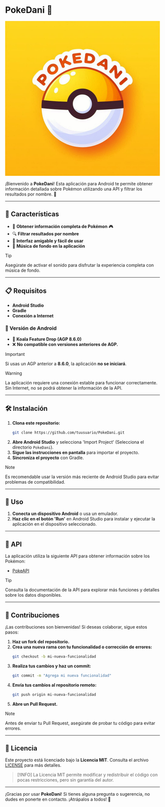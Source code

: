 # PokeDani 🐾

![Logo de PokeDani](app/src/main/res/drawable/pokedanilogo.png)

¡Bienvenido a **PokeDani**! Esta aplicación para Android te permite obtener información detallada sobre Pokémon utilizando una API y filtrar los resultados por nombre. 🌟

---

## 🌟 Características

- 📜 **Obtener información completa de Pokémon** 🎮
- 🔍 **Filtrar resultados por nombre**
- 📱 **Interfaz amigable y fácil de usar**
- 🎵 **Música de fondo en la aplicación**

>[!TIP] 
>Asegúrate de activar el sonido para disfrutar la experiencia completa con música de fondo.

---

## 📋 Requisitos

- **Android Studio**
- **Gradle**
- **Conexión a Internet**

### 📱 Versión de Android

- 🐨 **Koala Feature Drop (AGP 8.6.0)**
- ❌ **No compatible con versiones anteriores de AGP.**

>[!IMPORTANT] 
>Si usas un AGP anterior a **8.6.0**, la aplicación **no se iniciará**.

>[!WARNING] 
>La aplicación requiere una conexión estable para funcionar correctamente. Sin Internet, no se podrá obtener la información de la API.

---

## 🛠️ Instalación

1. **Clona este repositorio:**
    ```bash
    git clone https://github.com/tuusuario/PokeDani.git
    ```
2. **Abre Android Studio** y selecciona 'Import Project' (Selecciona el directorio `PokeDani`).
3. **Sigue las instrucciones en pantalla** para importar el proyecto.
4. **Sincroniza el proyecto** con Gradle.

>[!NOTE] 
>Es recomendable usar la versión más reciente de Android Studio para evitar problemas de compatibilidad.

---

## 🚀 Uso

1. **Conecta un dispositivo Android** o usa un emulador.
2. **Haz clic en el botón 'Run'** en Android Studio para instalar y ejecutar la aplicación en el dispositivo seleccionado.

---

## 🔗 API

La aplicación utiliza la siguiente API para obtener información sobre los Pokémon:

- [PokeAPI](https://pokeapi.co/)

>[!TIP] 
>Consulta la documentación de la API para explorar más funciones y detalles sobre los datos disponibles.

---

## 🤝 Contribuciones

¡Las contribuciones son bienvenidas! Si deseas colaborar, sigue estos pasos:

1. **Haz un fork del repositorio.**
2. **Crea una nueva rama con tu funcionalidad o corrección de errores:**
    ```bash
    git checkout -b mi-nueva-funcionalidad
    ```
3. **Realiza tus cambios y haz un commit:**
    ```bash
    git commit -m "Agrega mi nueva funcionalidad"
    ```
4. **Envía tus cambios al repositorio remoto:**
    ```bash
    git push origin mi-nueva-funcionalidad
    ```
5. **Abre un Pull Request.**

>[!NOTE] 
>Antes de enviar tu Pull Request, asegúrate de probar tu código para evitar errores.

---

## 📜 Licencia

Este proyecto está licenciado bajo la **Licencia MIT**. Consulta el archivo [LICENSE](LICENSE) para más detalles.

>[!INFO] 
>La Licencia MIT permite modificar y redistribuir el código con pocas restricciones, pero sin garantía del autor.

---

¡Gracias por usar **PokeDani**! Si tienes alguna pregunta o sugerencia, no dudes en ponerte en contacto. ¡Atrápalos a todos! 🎉
